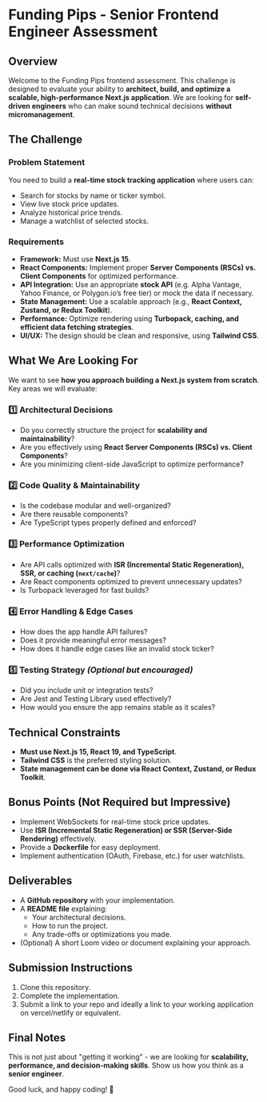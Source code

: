# Funding Pips - Senior Frontend Engineer Assessment

## Overview

Welcome to the Funding Pips frontend assessment. This challenge is designed to evaluate your ability to **architect, build, and optimize a scalable, high-performance Next.js application**. We are looking for **self-driven engineers** who can make sound technical decisions **without micromanagement**.

## The Challenge

### Problem Statement

You need to build a **real-time stock tracking application** where users can:

- Search for stocks by name or ticker symbol.
- View live stock price updates.
- Analyze historical price trends.
- Manage a watchlist of selected stocks.

### Requirements

- **Framework:** Must use **Next.js 15**.
- **React Components:** Implement proper **Server Components (RSCs) vs. Client Components** for optimized performance.
- **API Integration:** Use an appropriate **stock API** (e.g. Alpha Vantage, Yahoo Finance, or Polygon.io’s free tier) or mock the data if necessary.
- **State Management:** Use a scalable approach (e.g., **React Context, Zustand, or Redux Toolkit**).
- **Performance:** Optimize rendering using **Turbopack, caching, and efficient data fetching strategies**.
- **UI/UX:** The design should be clean and responsive, using **Tailwind CSS**.

## What We Are Looking For

We want to see **how you approach building a Next.js system from scratch**. Key areas we will evaluate:

### 1️⃣ Architectural Decisions

- Do you correctly structure the project for **scalability and maintainability**?
- Are you effectively using **React Server Components (RSCs) vs. Client Components**?
- Are you minimizing client-side JavaScript to optimize performance?

### 2️⃣ Code Quality & Maintainability

- Is the codebase modular and well-organized?
- Are there reusable components?
- Are TypeScript types properly defined and enforced?

### 3️⃣ Performance Optimization

- Are API calls optimized with **ISR (Incremental Static Regeneration), SSR, or caching (`next/cache`)**?
- Are React components optimized to prevent unnecessary updates?
- Is Turbopack leveraged for fast builds?

### 4️⃣ Error Handling & Edge Cases

- How does the app handle API failures?
- Does it provide meaningful error messages?
- How does it handle edge cases like an invalid stock ticker?

### 5️⃣ Testing Strategy _(Optional but encouraged)_

- Did you include unit or integration tests?
- Are Jest and Testing Library used effectively?
- How would you ensure the app remains stable as it scales?

## Technical Constraints

- **Must use Next.js 15, React 19, and TypeScript**.
- **Tailwind CSS** is the preferred styling solution.
- **State management can be done via React Context, Zustand, or Redux Toolkit**.

## Bonus Points (Not Required but Impressive)

- Implement WebSockets for real-time stock price updates.
- Use **ISR (Incremental Static Regeneration) or SSR (Server-Side Rendering)** effectively.
- Provide a **Dockerfile** for easy deployment.
- Implement authentication (OAuth, Firebase, etc.) for user watchlists.

## Deliverables

- A **GitHub repository** with your implementation.
- A **README file** explaining:
  - Your architectural decisions.
  - How to run the project.
  - Any trade-offs or optimizations you made.
- (Optional) A short Loom video or document explaining your approach.

## Submission Instructions

1. Clone this repository.
2. Complete the implementation.
3. Submit a link to your repo and ideally a link to your working application on vercel/netlify or equivalent.

## Final Notes

This is not just about "getting it working" - we are looking for **scalability, performance, and decision-making skills**. Show us how you think as a **senior engineer**.

Good luck, and happy coding! 🚀
